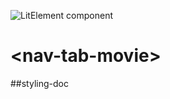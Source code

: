 ![LitElement component](https://img.shields.io/badge/litElement-component-blue.svg)

# \<nav-tab-movie>

##styling-doc